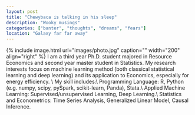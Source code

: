```yaml
---
layout: post
title: "Chewybaca is talking in his sleep"
description: "Wooky musings"
categories: ["banter", "thoughts", "dreams", "fears"]
location: "Galaxy far far away"
---
```

{% include image.html url="images/photo.jpg" caption="" width="200" align="right" %}
I am a third year Ph.D. student majored in Resource Economics and second year master student in Statistics. My research interests focus on machine learning method (both classical statistical learning and deep learning) and its application to Economics, especially for energy efficiency. \\
My skill includes:\\
Programming Language: R, Python (e.g. numpy, scipy, pySpark, scikit-learn, Panda), Stata.\\
Applied Machine Learning: Supervised/unsupervised Learning, Deep Learning.\\
Statistics and Econometrics: Time Series Analysis, Generalized Linear Model, Causal Inference.
